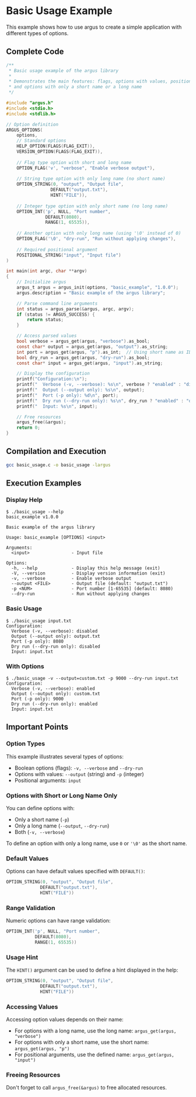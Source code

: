 # Basic Usage Example

This example shows how to use argus to create a simple application with different types of options.

## Complete Code

```c
/**
 * Basic usage example of the argus library
 * 
 * Demonstrates the main features: flags, options with values, positional arguments,
 * and options with only a short name or a long name
 */

#include "argus.h"
#include <stdio.h>
#include <stdlib.h>

// Option definition
ARGUS_OPTIONS(
    options,
    // Standard options
    HELP_OPTION(FLAGS(FLAG_EXIT)),
    VERSION_OPTION(FLAGS(FLAG_EXIT)),
    
    // Flag type option with short and long name
    OPTION_FLAG('v', "verbose", "Enable verbose output"),
    
    // String type option with only long name (no short name)
    OPTION_STRING(0, "output", "Output file", 
                 DEFAULT("output.txt"), 
                 HINT("FILE")),
    
    // Integer type option with only short name (no long name)
    OPTION_INT('p', NULL, "Port number", 
               DEFAULT(8080), 
               RANGE(1, 65535)),
               
    // Another option with only long name (using '\0' instead of 0)
    OPTION_FLAG('\0', "dry-run", "Run without applying changes"),
    
    // Required positional argument
    POSITIONAL_STRING("input", "Input file")
)

int main(int argc, char **argv)
{
    // Initialize argus
    argus_t argus = argus_init(options, "basic_example", "1.0.0");
    argus.description = "Basic example of the argus library";

    // Parse command line arguments
    int status = argus_parse(&argus, argc, argv);
    if (status != ARGUS_SUCCESS) {
        return status;
    }

    // Access parsed values
    bool verbose = argus_get(argus, "verbose").as_bool;
    const char* output = argus_get(argus, "output").as_string;
    int port = argus_get(argus, "p").as_int;  // Using short name as ID when only short name exists
    bool dry_run = argus_get(argus, "dry-run").as_bool;
    const char* input = argus_get(argus, "input").as_string;

    // Display the configuration
    printf("Configuration:\n");
    printf("  Verbose (-v, --verbose): %s\n", verbose ? "enabled" : "disabled");
    printf("  Output (--output only): %s\n", output);
    printf("  Port (-p only): %d\n", port);
    printf("  Dry run (--dry-run only): %s\n", dry_run ? "enabled" : "disabled");
    printf("  Input: %s\n", input);

    // Free resources
    argus_free(&argus);
    return 0;
}
```

## Compilation and Execution

```bash
gcc basic_usage.c -o basic_usage -largus
```

## Execution Examples

### Display Help

```
$ ./basic_usage --help
basic_example v1.0.0

Basic example of the argus library

Usage: basic_example [OPTIONS] <input>

Arguments:
  <input>                - Input file

Options:
  -h, --help             - Display this help message (exit)
  -V, --version          - Display version information (exit)
  -v, --verbose          - Enable verbose output
  --output <FILE>        - Output file (default: "output.txt")
  -p <NUM>               - Port number [1-65535] (default: 8080)
  --dry-run              - Run without applying changes
```

### Basic Usage

```
$ ./basic_usage input.txt
Configuration:
  Verbose (-v, --verbose): disabled
  Output (--output only): output.txt
  Port (-p only): 8080
  Dry run (--dry-run only): disabled
  Input: input.txt
```

### With Options

```
$ ./basic_usage -v --output=custom.txt -p 9000 --dry-run input.txt
Configuration:
  Verbose (-v, --verbose): enabled
  Output (--output only): custom.txt
  Port (-p only): 9000
  Dry run (--dry-run only): enabled
  Input: input.txt
```

## Important Points

### Option Types

This example illustrates several types of options:

- Boolean options (flags): `-v, --verbose` and `--dry-run`
- Options with values: `--output` (string) and `-p` (integer)
- Positional arguments: `input`

### Options with Short or Long Name Only

You can define options with:

- Only a short name (`-p`)
- Only a long name (`--output`, `--dry-run`)
- Both (`-v, --verbose`)

To define an option with only a long name, use `0` or `'\0'` as the short name.

### Default Values

Options can have default values specified with `DEFAULT()`:

```c
OPTION_STRING(0, "output", "Output file",
             DEFAULT("output.txt"),
             HINT("FILE"))
```

### Range Validation

Numeric options can have range validation:

```c
OPTION_INT('p', NULL, "Port number",
           DEFAULT(8080),
           RANGE(1, 65535))
```

### Usage Hint

The `HINT()` argument can be used to define a hint displayed in the help:

```c
OPTION_STRING(0, "output", "Output file",
             DEFAULT("output.txt"),
             HINT("FILE"))
```

### Accessing Values

Accessing option values depends on their name:

- For options with a long name, use the long name: `argus_get(argus, "verbose")`
- For options with only a short name, use the short name: `argus_get(argus, "p")`
- For positional arguments, use the defined name: `argus_get(argus, "input")`

### Freeing Resources

Don't forget to call `argus_free(&argus)` to free allocated resources.
